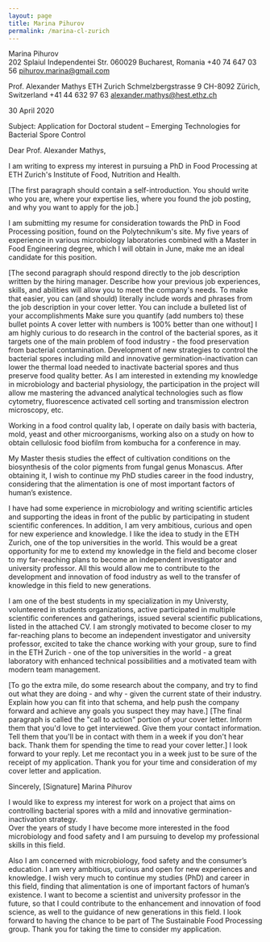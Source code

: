 ```yaml
---
layout: page
title: Marina Pihurov
permalink: /marina-cl-zurich
---
```


 
Marina Pihurov  
202 Splaiul Independentei Str.
060029 Bucharest, Romania
+40 74 647 03 56
pihurov.marina@gmail.com


Prof. Alexander Mathys
ETH Zurich
Schmelzbergstrasse 9
CH-8092 Zürich, Switzerland
+41 44 632 97 63
alexander.mathys@hest.ethz.ch


30 April 2020


Subject: Application for Doctoral student – Emerging Technologies for Bacterial Spore Control 

Dear Prof. Alexander Mathys,

I am writing to express my interest in pursuing a PhD in Food Processing at ETH Zurich's Institute of Food, Nutrition and Health.

[The first paragraph should contain a self-introduction. You should write who you are, where your expertise lies, where you found the job posting, and why you want to apply for the job.]

I am submitting my resume for consideration towards the PhD in Food Processing position, found on the Polytechnikum's site. My five years of experience in various microbiology laboratories combined with a Master in Food Engineering degree, which I will obtain in June, make me an ideal candidate for this position.

[The second paragraph should respond directly to the job description written by the hiring manager. Describe how your previous job experiences, skills, and abilities will allow you to meet the company's needs. To make that easier, you can (and should) literally include words and phrases from the job description in your cover letter.
 	You can include a bulleted list of your accomplishments
 	Make sure you quantify (add numbers to) these bullet points
 	A cover letter with numbers is 100% better than one without]
I am highly curious to do research in the control of the bacterial spores, as it targets one of the main problem of food industry - the food preservation from bacterial contamination. Development of new strategies to control the bacterial spores including mild and innovative germination-inactivation can lower the thermal load needed to inactivate bacterial spores and thus preserve food quality better. As I am interested in extending my knowledge in microbiology and bacterial physiology, the participation in the project will allow me mastering the advanced analytical technologies such as flow cytometry, fluorescence activated cell sorting and transmission electron microscopy, etc.  

Working in a food control quality lab, I operate on daily basis with bacteria, mold, yeast and other microorganisms, working also on a study on how to obtain cellulosic food biofilm from kombucha for a conference in may.
 
My Master thesis studies the effect of cultivation conditions on the biosynthesis of the color pigments from fungal genus Monascus. After obtaining it, I wish to continue my PhD studies career in the food industry, considering that the alimentation is one of most important factors of human’s existence.

I have had some experience in microbiology and writing scientific articles and supporting the ideas in front of the public by participating in student scientific conferences. In addition, I am very ambitious, curious and open for new experience and knowledge. I like the idea to study in the ETH Zurich, one of the top universities in the world. This would be a great opportunity for me to extend my knowledge in the field and become closer to my far-reaching plans to become an independent investigator and university professor. All this would allow me to contribute to the development and innovation of food industry as well to the transfer of knowledge in this field to new generations.

I am one of the best students in my specialization in my Universty, volunteered in students organizations, active participated in multiple scientific conferences and gatherings, issued several scientific publications, listed in the attached CV. I am strongly motivated to become closer to my far-reaching plans to become an independent investigator and university professor, excited to take the chance working with your group, sure to find in the ETH Zurich - one of the top universities in the world - a great laboratory with enhanced technical possibilities and a motivated team with modern team management.

[To go the extra mile, do some research about the company, and try to find out what they are doing - and why - given the current state of their industry. Explain how you can fit into that schema, and help push the company forward and achieve any goals you suspect they may have.]
[The final paragraph is called the "call to action" portion of your cover letter. Inform them that you'd love to get interviewed. Give them your contact information. Tell them that you'll be in contact with them in a week if you don't hear back. Thank them for spending the time to read your cover letter.]
I look forward to your reply. Let me recontact you in a week just to be sure of the receipt of my application. Thank you for your time and consideration of my cover letter and application. 

Sincerely,
[Signature]
Marina Pihurov


I would like to express my interest for work on a project that aims on controlling bacterial spores with a mild and innovative germination-inactivation strategy.  
Over the years of study I have become more interested in the food microbiology and food safety and I am pursuing to develop my professional skills in this field. 



Also I am concerned with microbiology, food safety and the consumer’s education. 
I am very ambitious, curious and open for new experiences and knowledge. I wish very much to continue my studies (PhD) and career in this field, finding that alimentation is one of important factors of human’s existence. I want to become a scientist and university professor in the future, so that I could contribute to the enhancement and innovation of food science, as well to the guidance of new generations in this field. 
I look forward to having the chance to be part of The Sustainable Food Processing group. Thank you for taking the time to consider my application.
